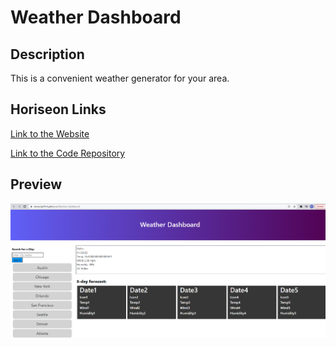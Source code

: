 # Weather Dashboard

## Description

This is a convenient weather generator for your area. 

## Horiseon Links

[Link to the Website](https://dexterlgriffith.github.io/Weather-Dashboard/)

[Link to the Code Repository](https://github.com/DexterLGriffith/Weather-Dashboard)

## Preview
![PWgeneratorImage](../assets/images/projectImages/weatherDashImage.png)
